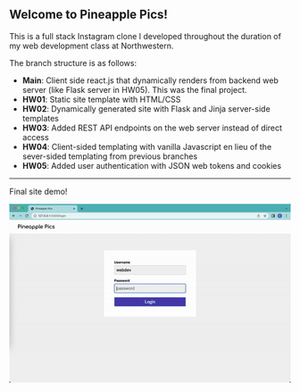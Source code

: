 ## Welcome to Pineapple Pics!

This is a full stack Instagram clone I developed throughout the duration of my web development class at Northwestern.

The branch structure is as follows:
* **Main**: Client side react.js that dynamically renders from backend web server (like Flask server in HW05). This was the final project.
* **HW01**: Static site template with HTML/CSS
* **HW02**: Dynamically generated site with Flask and Jinja server-side templates
* **HW03**: Added REST API endpoints on the web server instead of direct access
* **HW04**: Client-sided templating with vanilla Javascript en lieu of the sever-sided templating from previous branches
* **HW05**: Added user authentication with JSON web tokens and cookies

---

Final site demo!

![](demo.gif) 

